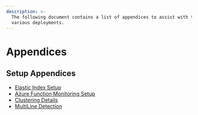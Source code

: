 ```yaml
---
description: >-
  The following document contains a list of appendices to assist with the
  various deployments.
---
```


# Appendices

## Setup Appendices

* [Elastic Index Setup](elastic-index.md)
* [Azure Function Monitoring Setup](azure-serverless-monitoring.md)
* [Clustering Details](clustering.md)
* [MultiLine Detection](line_detection.md)
